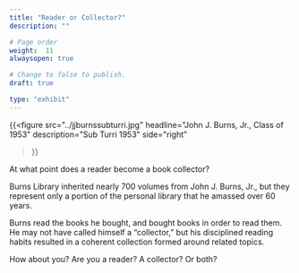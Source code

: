 ```yaml
---
title: "Reader or Collector?"
description: ""

# Page order
weight:  11
alwaysopen: true

# Change to false to publish.
draft: true

type: "exhibit"
---
```

{{<figure src="../jjburnssubturri.jpg"
           headline="John J. Burns, Jr., Class of 1953"
           description="Sub Turri 1953"
           side="right"
>}}

At what point does a reader become a book collector?

Burns Library inherited nearly 700 volumes from John J. Burns, Jr., but they represent only a portion of the personal library that he amassed over 60 years.

Burns read the books he bought, and bought books in order to read them. He may not have called himself a “collector,” but his disciplined reading habits resulted in a coherent collection formed around related topics.

How about you? Are you a reader? A collector? Or both?
